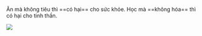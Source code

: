 Ăn mà không tiêu thì ==có hại== cho sức khỏe. Học mà ==không hóa== thì có hại cho tinh thần.


![](https://i.imgur.com/JzzNV7v.png)
